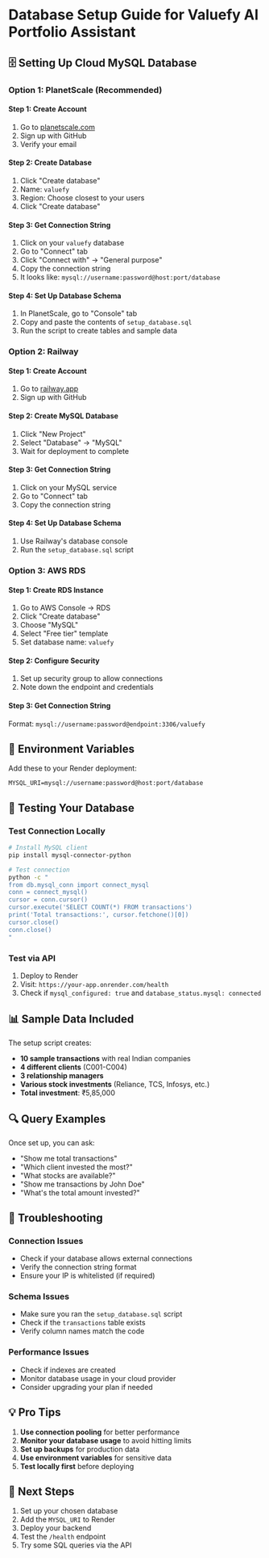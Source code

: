 # Database Setup Guide for Valuefy AI Portfolio Assistant

## 🗄️ **Setting Up Cloud MySQL Database**

### **Option 1: PlanetScale (Recommended)**

#### **Step 1: Create Account**
1. Go to [planetscale.com](https://planetscale.com)
2. Sign up with GitHub
3. Verify your email

#### **Step 2: Create Database**
1. Click "Create database"
2. Name: `valuefy`
3. Region: Choose closest to your users
4. Click "Create database"

#### **Step 3: Get Connection String**
1. Click on your `valuefy` database
2. Go to "Connect" tab
3. Click "Connect with" → "General purpose"
4. Copy the connection string
5. It looks like: `mysql://username:password@host:port/database`

#### **Step 4: Set Up Database Schema**
1. In PlanetScale, go to "Console" tab
2. Copy and paste the contents of `setup_database.sql`
3. Run the script to create tables and sample data

### **Option 2: Railway**

#### **Step 1: Create Account**
1. Go to [railway.app](https://railway.app)
2. Sign up with GitHub

#### **Step 2: Create MySQL Database**
1. Click "New Project"
2. Select "Database" → "MySQL"
3. Wait for deployment to complete

#### **Step 3: Get Connection String**
1. Click on your MySQL service
2. Go to "Connect" tab
3. Copy the connection string

#### **Step 4: Set Up Database Schema**
1. Use Railway's database console
2. Run the `setup_database.sql` script

### **Option 3: AWS RDS**

#### **Step 1: Create RDS Instance**
1. Go to AWS Console → RDS
2. Click "Create database"
3. Choose "MySQL"
4. Select "Free tier" template
5. Set database name: `valuefy`

#### **Step 2: Configure Security**
1. Set up security group to allow connections
2. Note down the endpoint and credentials

#### **Step 3: Get Connection String**
Format: `mysql://username:password@endpoint:3306/valuefy`

## 🔧 **Environment Variables**

Add these to your Render deployment:

```
MYSQL_URI=mysql://username:password@host:port/database
```

## 🧪 **Testing Your Database**

### **Test Connection Locally**
```bash
# Install MySQL client
pip install mysql-connector-python

# Test connection
python -c "
from db.mysql_conn import connect_mysql
conn = connect_mysql()
cursor = conn.cursor()
cursor.execute('SELECT COUNT(*) FROM transactions')
print('Total transactions:', cursor.fetchone()[0])
cursor.close()
conn.close()
"
```

### **Test via API**
1. Deploy to Render
2. Visit: `https://your-app.onrender.com/health`
3. Check if `mysql_configured: true` and `database_status.mysql: connected`

## 📊 **Sample Data Included**

The setup script creates:
- **10 sample transactions** with real Indian companies
- **4 different clients** (C001-C004)
- **3 relationship managers**
- **Various stock investments** (Reliance, TCS, Infosys, etc.)
- **Total investment**: ₹5,85,000

## 🔍 **Query Examples**

Once set up, you can ask:
- "Show me total transactions"
- "Which client invested the most?"
- "What stocks are available?"
- "Show me transactions by John Doe"
- "What's the total amount invested?"

## 🚨 **Troubleshooting**

### **Connection Issues**
- Check if your database allows external connections
- Verify the connection string format
- Ensure your IP is whitelisted (if required)

### **Schema Issues**
- Make sure you ran the `setup_database.sql` script
- Check if the `transactions` table exists
- Verify column names match the code

### **Performance Issues**
- Check if indexes are created
- Monitor database usage in your cloud provider
- Consider upgrading your plan if needed

## 💡 **Pro Tips**

1. **Use connection pooling** for better performance
2. **Monitor your database usage** to avoid hitting limits
3. **Set up backups** for production data
4. **Use environment variables** for sensitive data
5. **Test locally first** before deploying

## 🔄 **Next Steps**

1. Set up your chosen database
2. Add the `MYSQL_URI` to Render
3. Deploy your backend
4. Test the `/health` endpoint
5. Try some SQL queries via the API


